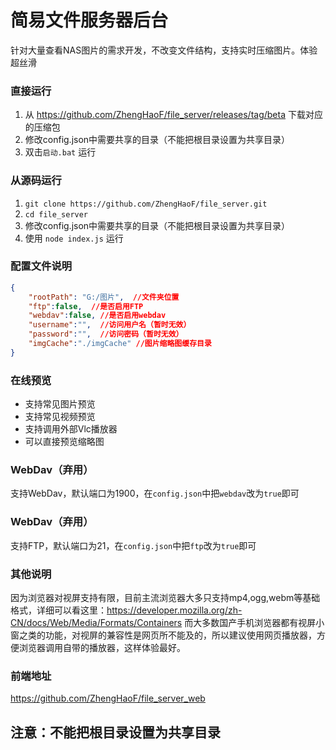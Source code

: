 # 简易文件服务器后台
针对大量查看NAS图片的需求开发，不改变文件结构，支持实时压缩图片。体验超丝滑
### 直接运行
1. 从 https://github.com/ZhengHaoF/file_server/releases/tag/beta 下载对应的压缩包
2. 修改config.json中需要共享的目录（不能把根目录设置为共享目录）
3. 双击`启动.bat` 运行

### 从源码运行
1. `git clone https://github.com/ZhengHaoF/file_server.git`
2. `cd file_server`
3. 修改config.json中需要共享的目录（不能把根目录设置为共享目录）
4. 使用 `node index.js` 运行

### 配置文件说明
```json
{
    "rootPath": "G:/图片",  //文件夹位置
    "ftp":false,  //是否启用FTP
    "webdav":false, //是否启用webdav
    "username":"",  //访问用户名（暂时无效）
    "password":"",  //访问密码（暂时无效）
    "imgCache":"./imgCache" //图片缩略图缓存目录
}
```

### 在线预览
- 支持常见图片预览
- 支持常见视频预览
- 支持调用外部Vlc播放器
- 可以直接预览缩略图

### WebDav（弃用）
支持WebDav，默认端口为1900，在`config.json`中把`webdav`改为`true`即可

### WebDav（弃用）
支持FTP，默认端口为21，在`config.json`中把`ftp`改为`true`即可

### 其他说明
因为浏览器对视屏支持有限，目前主流浏览器大多只支持mp4,ogg,webm等基础格式，详细可以看这里：https://developer.mozilla.org/zh-CN/docs/Web/Media/Formats/Containers
而大多数国产手机浏览器都有视屏小窗之类的功能，对视屏的兼容性是网页所不能及的，所以建议使用网页播放器，方便浏览器调用自带的播放器，这样体验最好。


### 前端地址
https://github.com/ZhengHaoF/file_server_web

## 注意：不能把根目录设置为共享目录
